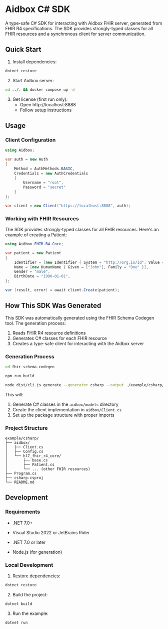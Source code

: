 # Aidbox C# SDK

A type-safe C# SDK for interacting with Aidbox FHIR server, generated from FHIR R4 specifications. The SDK provides strongly-typed classes for all FHIR resources and a synchronous client for server communication.

## Quick Start

1. Install dependencies:
```bash
dotnet restore
```

2. Start Aidbox server:
```bash
cd ../. && docker compose up -d
```

3. Get license (first run only):
   - Open http://localhost:8888
   - Follow setup instructions

## Usage

### Client Configuration

```csharp
using Aidbox;

var auth = new Auth
{
    Method = AuthMethods.BASIC,
    Credentials = new AuthCredentials
    {
        Username = "root",
        Password = "secret"
    }
};

var client = new Client("https://localhost:8888", auth);
```

### Working with FHIR Resources

The SDK provides strongly-typed classes for all FHIR resources. Here's an example of creating a Patient:

```csharp
using Aidbox.FHIR.R4.Core;

var patient = new Patient
{
    Identifier = [new Identifier { System = "http://org.io/id", Value = "0000-0000" }],
    Name = [new HumanName { Given = ["John"], Family = "Doe" }],
    Gender = "male",
    BirthDate = "1990-01-01",
};

var (result, error) = await client.Create(patient);
```

## How This SDK Was Generated

This SDK was automatically generated using the FHIR Schema Codegen tool. The generation process:

1. Reads FHIR R4 resource definitions
2. Generates C# classes for each FHIR resource
3. Creates a type-safe client for interacting with the Aidbox server

### Generation Process

```bash
cd fhir-schema-codegen

npm run build

node dist/cli.js generate --generator csharp --output ./example/csharp/aidbox  --packages hl7.fhir.r4.core@4.0.1
```

This will:
1. Generate C# classes in the `aidbox/models` directory
2. Create the client implementation in `aidbox/Client.cs`
3. Set up the package structure with proper imports

### Project Structure

```
example/csharp/
├── aidbox/
│   ├── Client.cs
│   ├── Config.cs
│   └── hl7_fhir_r4_core/
│       ├── base.cs
│       ├── Patient.cs
│       └── ... (other FHIR resources)
├── Program.cs
├── csharp.csproj
└── README.md
```

## Development

### Requirements
- .NET 7.0+
- Visual Studio 2022 or JetBrains Rider

- .NET 7.0 or later
- Node.js (for generation)

### Local Development

1. Restore dependencies:
```bash
dotnet restore
```

2. Build the project:
```bash
dotnet build
```

3. Run the example:
```bash
dotnet run
```
